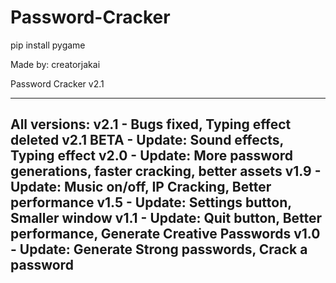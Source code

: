 # Password-Cracker

pip install pygame

Made by: creatorjakai

Password Cracker v2.1

---------------------------------------------------------------------------
All versions:
v2.1 - Bugs fixed, Typing effect deleted
v2.1 BETA - Update: Sound effects, Typing effect
v2.0 - Update: More password generations, faster cracking, better assets
v1.9 - Update: Music on/off, IP Cracking, Better performance
v1.5 - Update: Settings button, Smaller window
v1.1 - Update: Quit button, Better performance, Generate Creative Passwords
v1.0 - Update: Generate Strong passwords, Crack a password
---------------------------------------------------------------------------
